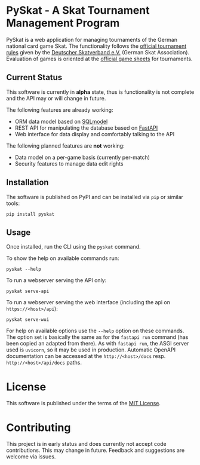 # PySkat - A Skat Tournament Management Program

PySkat is a web application for managing tournaments of the German national card game Skat. The functionality follows
the [official tournament rules](https://dskv.de/app/uploads/sites/43/2022/11/ISkO-2022.pdf) given by
the [Deutscher Skatverband e.V.](https://dskv.de) (German Skat Association). Evaluation of games is oriented at
the [official game sheets](https://dskv.de/app/uploads/sites/43/2020/11/Spiellisten.pdf) for tournaments.

## Current Status

This software is currently in **alpha** state, thus is functionality is not complete and the API may or will change in
future.

The following features are already working:

- ORM data model based on [SQLmodel](https://sqlmodel.tiangolo.com/)
- REST API for manipulating the database based on [FastAPI](https://fastapi.tiangolo.com/)
- Web interface for data display and comfortably talking to the API

The following planned features are **not** working:

- Data model on a per-game basis (currently per-match)
- Security features to manage data edit rights

## Installation

The software is published on PyPI and can be installed via `pip` or similar tools:

```shell
pip install pyskat
```

## Usage

Once installed, run the CLI using the `pyskat` command.

To show the help on available commands run:

```shell
pyskat --help
```

To run a webserver serving the API only:

```shell
pyskat serve-api
```

To run a webserver serving the web interface (including the api on `https://<host>/api`):

```shell
pyskat serve-wui
```

For help on available options use the `--help` option on these commands.
The option set is basically the same as for the `fastapi run` command (has been copied an adapted from there).
As with `fastapi run`, the ASGI server used is `uvicorn`, so it may be used in production.
Automatic OpenAPI documentation can be accessed at the `http://<host>/docs` resp. `http://<host>/api/docs` paths.

# License

This software is published under the terms of the [MIT License](LICENSE).

# Contributing

This project is in early status and does currently not accept code contributions. This may change in future. Feedback
and suggestions are welcome via issues.
